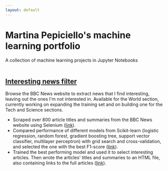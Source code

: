 ```yaml
---
layout: default
---
```



# Martina Pepiciello's machine learning portfolio
A collection of machine learning projects in Jupyter Notebooks
\
&nbsp;  


## [Interesting news filter](https://github.com/MartinaPepiciello/MachineLearning/tree/main/NewsFilter)
Browse the BBC News website to extract news that I find interesting, leaving out the ones I'm not interested in. Available for the World section, currently working on expanding the training set and on building one for the Tech and Science sections.
- Scraped over 800 article titles and summaries from the BBC News website using Selenium ([link](https://github.com/MartinaPepiciello/MachineLearning/blob/main/NewsFilter/BBC-build-training.ipynb)).
- Compared performance of different models from Scikit-learn (logistic regression, random forest, gradient boosting tree, support vector classifier, multilayer perceptron) with grid search and cross-validation, and selected the one with the best F1-score ([link](https://github.com/MartinaPepiciello/MachineLearning/blob/main/NewsFilter/BBC-build-model.ipynb)).
- Trained the best performing model and used it to select interesting articles. Then wrote the articles' titles and summaries to an HTML file, also containing links to the full articles ([link](https://github.com/MartinaPepiciello/MachineLearning/blob/main/NewsFilter/BBC-predict.ipynb)).
